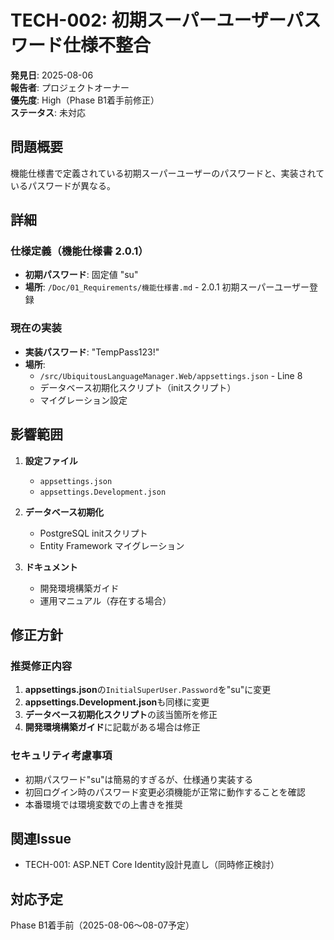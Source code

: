 # TECH-002: 初期スーパーユーザーパスワード仕様不整合

**発見日**: 2025-08-06  
**報告者**: プロジェクトオーナー  
**優先度**: High（Phase B1着手前修正）  
**ステータス**: 未対応  

## 問題概要

機能仕様書で定義されている初期スーパーユーザーのパスワードと、実装されているパスワードが異なる。

## 詳細

### 仕様定義（機能仕様書 2.0.1）
- **初期パスワード**: 固定値 "su"
- **場所**: `/Doc/01_Requirements/機能仕様書.md` - 2.0.1 初期スーパーユーザー登録

### 現在の実装
- **実装パスワード**: "TempPass123!"
- **場所**: 
  - `/src/UbiquitousLanguageManager.Web/appsettings.json` - Line 8
  - データベース初期化スクリプト（initスクリプト）
  - マイグレーション設定

## 影響範囲

1. **設定ファイル**
   - `appsettings.json`
   - `appsettings.Development.json`

2. **データベース初期化**
   - PostgreSQL initスクリプト
   - Entity Framework マイグレーション

3. **ドキュメント**
   - 開発環境構築ガイド
   - 運用マニュアル（存在する場合）

## 修正方針

### 推奨修正内容
1. **appsettings.json**の`InitialSuperUser.Password`を"su"に変更
2. **appsettings.Development.json**も同様に変更
3. **データベース初期化スクリプト**の該当箇所を修正
4. **開発環境構築ガイド**に記載がある場合は修正

### セキュリティ考慮事項
- 初期パスワード"su"は簡易的すぎるが、仕様通り実装する
- 初回ログイン時のパスワード変更必須機能が正常に動作することを確認
- 本番環境では環境変数での上書きを推奨

## 関連Issue
- TECH-001: ASP.NET Core Identity設計見直し（同時修正検討）

## 対応予定
Phase B1着手前（2025-08-06～08-07予定）